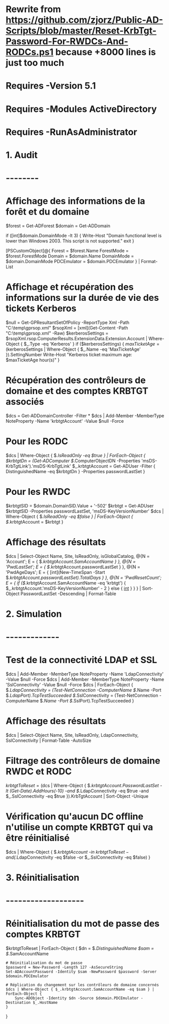 # Rewrite from https://github.com/zjorz/Public-AD-Scripts/blob/master/Reset-KrbTgt-Password-For-RWDCs-And-RODCs.ps1 because +8000 lines is just too much

# Requires -Version 5.1
# Requires -Modules ActiveDirectory
# Requires -RunAsAdministrator

# 1. Audit
# --------

# Affichage des informations de la forêt et du domaine
$forest = Get-ADForest
$domain = Get-ADDomain

if ([int]$domain.DomainMode -lt 3) {
    Write-Host "Domain functional level is lower than Windows 2003. This script is not supported."
    exit
}

[PSCustomObject]@{
    Forest      = $forest.Name
    ForestMode  = $forest.ForestMode
    Domain      = $domain.Name
    DomainMode  = $domain.DomainMode
    PDCEmulator = $domain.PDCEmulator
} | Format-List

# Affichage et récupération des informations sur la durée de vie des tickets Kerberos
$null = Get-GPResultantSetOfPolicy -ReportType Xml -Path "C:\temp\gprsop.xml"
$rsopXml = [xml](Get-Content -Path "C:\temp\gprsop.xml" -Raw)
$kerberosSettings = $rsopXml.rsop.ComputerResults.ExtensionData.Extension.Account | Where-Object { $_.Type -eq 'Kerberos' }
if ($kerberosSettings) {
    $maxTicketAge = ($kerberosSettings | Where-Object { $_.Name -eq 'MaxTicketAge' }).SettingNumber
    Write-Host "Kerberos ticket maximum age: $maxTicketAge hour(s)"
}

# Récupération des contrôleurs de domaine et des comptes KRBTGT associés
$dcs = Get-ADDomainController -Filter *
$dcs | Add-Member -MemberType NoteProperty -Name 'krbtgtAccount' -Value $null -Force

# Pour les RODC
$dcs | Where-Object { $_.IsReadOnly -eq $true } | ForEach-Object {
    $krbtgtDn = (Get-ADComputer $_.ComputerObjectDN -Properties 'msDS-KrbTgtLink').'msDS-KrbTgtLink'
    $_.krbtgtAccount = Get-ADUser -Filter { DistinguishedName -eq $krbtgtDn } -Properties passwordLastSet
}

# Pour les RWDC
$krbtgtSID = $domain.DomainSID.Value + '-502'
$krbtgt = Get-ADUser $krbtgtSID -Properties passwordLastSet, 'msDS-KeyVersionNumber'
$dcs | Where-Object { $_.IsReadOnly -eq $false } | ForEach-Object {
    $_.krbtgtAccount = $krbtgt
}

# Affichage des résultats
$dcs | Select-Object Name, Site, IsReadOnly, isGlobalCatalog, 
@{N = 'Account'; E = { $_.krbtgtAccount.SamAccountName } },
@{N = 'PwdLastSet'; E = { $_.krbtgtAccount.passwordLastSet } },
@{N = 'PwdAgeDays'; E = { [int](New-TimeSpan -Start $_.krbtgtAccount.passwordLastSet).TotalDays } },
@{N = 'PwdResetCount'; E = { if ($_.krbtgtAccount.SamAccountName -eq 'krbtgt') { $_.krbtgtAccount.'msDS-KeyVersionNumber' - 2 } else { [int]($_.krbtgtAccount.'msDS-KeyVersionNumber') } } } |
Sort-Object PasswordLastSet -Descending |
Format-Table

# 2. Simulation
# -------------

# Test de la connectivité LDAP et SSL
$dcs | Add-Member -MemberType NoteProperty -Name 'LdapConnectivity' -Value $null -Force
$dcs | Add-Member -MemberType NoteProperty -Name 'SslConnectivity' -Value $null -Force
$dcs | ForEach-Object {
    $_.LdapConnectivity = (Test-NetConnection -ComputerName $_.Name -Port $_.LdapPort).TcpTestSucceeded
    $_.SslConnectivity = (Test-NetConnection -ComputerName $_.Name -Port $_.SslPort).TcpTestSucceeded
}

# Affichage des résultats
$dcs | Select-Object Name, Site, IsReadOnly, LdapConnectivity, SslConnectivity |
Format-Table -AutoSize

# Filtrage des contrôleurs de domaine RWDC et RODC
$krbtgtToReset = ($dcs | Where-Object {
        $_.krbtgtAccount.PasswordLastSet -lt (Get-Date).AddHours(-10) -and
        $_.LdapConnectivity -eq $true -and
        $_.SslConnectivity -eq $true
    }).KrbTgtAccount | Sort-Object -Unique

# Vérification qu'aucun DC offline n'utilise un compte KRBTGT qui va être réinitialisé
$dcs | Where-Object {
    $_.krbtgtAccount -in $krbtgtToReset -and
    ($_.LdapConnectivity -eq $false -or $_.SslConnectivity -eq $false)
}

# 3. Réinitialisation
# -------------------

# Réinitialisation du mot de passe des comptes KRBTGT
$krbtgtToReset | ForEach-Object {
    $dn = $_.DistinguishedName
    $sam = $_.SamAccountName

    # Réinitialisation du mot de passe
    $password = New-Password -Length 127 -AsSecureString
    Set-ADAccountPassword -Identity $sam -NewPassword $password -Server $domain.PDCEmulator

    # Réplication du changement sur les contrôleurs de domaine concernés
    $dcs | Where-Object { $_.krbtgtAccount.SamAccountName -eq $sam } | ForEach-Object {
        Sync-ADObject -Identity $dn -Source $domain.PDCEmulator -Destination $_.HostName
    }   
}
